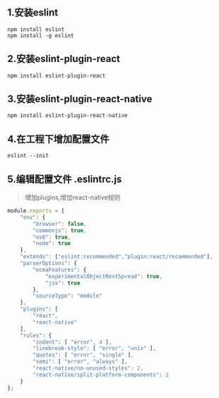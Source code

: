 ## 1.安装eslint
    npm install eslint
    npm install -g eslint
 
## 2.安装eslint-plugin-react
    npm install eslint-plugin-react

## 3.安装eslint-plugin-react-native
    npm install eslint-plugin-react-native

## 4.在工程下增加配置文件
    eslint --init

## 5.编辑配置文件 .eslintrc.js
> 增加plugins,增加react-native规则
```js
module.exports = {
    "env": {
        "browser": false,
        "commonjs": true,
        "es6": true,
        "node": true
    },
    "extends": ["eslint:recommended","plugin:react/recommended"],
    "parserOptions": {
        "ecmaFeatures": {
            "experimentalObjectRestSpread": true,
            "jsx": true
        },
        "sourceType": "module"
    },
    "plugins": [
        "react",
        "react-native"
    ],
    "rules": {
        "indent": [ "error", 4 ],
        "linebreak-style": [ "error", "unix" ],
        "quotes": [ "error", "single" ],
        "semi": [ "error", "always" ],
        "react-native/no-unused-styles": 2,
        "react-native/split-platform-components": 2
    }
};
```